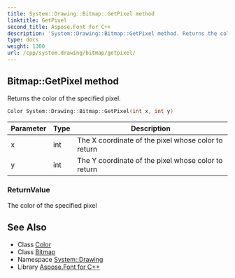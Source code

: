 ```yaml
---
title: System::Drawing::Bitmap::GetPixel method
linktitle: GetPixel
second_title: Aspose.Font for C++
description: 'System::Drawing::Bitmap::GetPixel method. Returns the color of the specified pixel in C++.'
type: docs
weight: 1300
url: /cpp/system.drawing/bitmap/getpixel/
---
```

## Bitmap::GetPixel method


Returns the color of the specified pixel.

```cpp
Color System::Drawing::Bitmap::GetPixel(int x, int y)
```


| Parameter | Type | Description |
| --- | --- | --- |
| x | int | The X coordinate of the pixel whose color to return |
| y | int | The Y coordinate of the pixel whose color to return |

### ReturnValue

The color of the specified pixel

## See Also

* Class [Color](../../color/)
* Class [Bitmap](../)
* Namespace [System::Drawing](../../)
* Library [Aspose.Font for C++](../../../)
